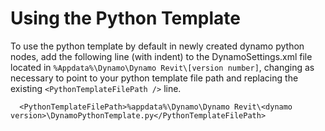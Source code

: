 # Using the Python Template

To use the python template by default in newly created dynamo python nodes, add the following line (with indent) to the DynamoSettings.xml file located in
`%Appdata%\Dynamo\Dynamo Revit\[version number]`, changing as necessary to point to your python template file path and replacing the existing `<PythonTemplateFilePath />` line.

```
  <PythonTemplateFilePath>%appdata%\Dynamo\Dynamo Revit\<dynamo version>\DynamoPythonTemplate.py</PythonTemplateFilePath>
```
